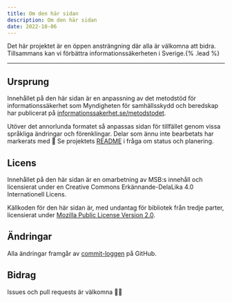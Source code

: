```yaml
---
title: Om den här sidan
description: Om den här sidan
date: 2022-10-06
---
```


Det här projektet är en öppen ansträngning där alla är välkomna att bidra. Tillsammans kan vi förbättra informationssäkerheten i Sverige.{% .lead %}

---

## Ursprung

Innehållet på den här sidan är en anpassning av det metodstöd för informationssäkerhet som Myndigheten för samhällsskydd och beredskap har publicerat på [informationssakerhet.se/metodstodet](https://www.informationssakerhet.se/metodstodet/).

Utöver det annorlunda formatet så anpassas sidan för tillfället genom vissa språkliga ändringar och förenklingar. Delar som ännu inte bearbetats har markerats med 🚧 Se projektets [README](https://github.com/carlgleisner/infosec-wiki) i fråga om status och planering.

## Licens

Innehållet på den här sidan är en omarbetning av MSB:s innehåll och licensierat under en Creative Commons Erkännande-DelaLika 4.0 Internationell Licens.

Källkoden för den här sidan är, med undantag för bibliotek från tredje parter, licensierat under [Mozilla Public License Version 2.0](https://github.com/carlgleisner/infosec-wiki/blob/main/LICENSE.md).

## Ändringar

Alla ändringar framgår av [commit-loggen](https://github.com/carlgleisner/infosec-wiki/commits/main) på GitHub.

## Bidrag

Issues och pull requests är välkomna 👋🏻
